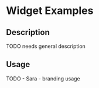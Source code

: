 # Widget Examples

## Description
TODO needs general description

## Usage
TODO - Sara - branding usage